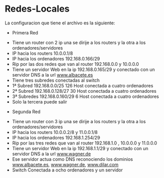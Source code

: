 # Redes-Locales
La configuracion que tiene el archivo es la siguiente:
- Primera Red
 * Tiene un router con 2 ip una se dirije a los routers y la otra a los ordenadores/servidores
 * IP hacia los routers 10.0.0.1/8
 * IP hacia los ordenadores 192.168.0.166/29
 * Rip por las dos redes que van al router 192.168.0.0 y 10.0.0.0
 * Tiene un servidor Web en la ip 192.168.0.165/29 y conectado con un servidor DNS a la url www.albacete.es
 * Tiene tres subredes conectadas al switch
 * 1ª Subred 192.168.0.0/25 126 Host conectada a cuatro ordenadores
 * 2ª Subred 192.168.0.128/27 30 Host conectada a cuatro ordenadores
 * 3ª Subredes 192.168.0.160/29 6 Host conectada a cuatro ordenadores
 * Solo la tercera puede salir

- Segunda Red
 * Tiene un router con 3 ip una se dirije a los routers y la otra a los ordenadores/servidores
 * IP hacia los routers 10.0.0.2/8 y 11.0.0.1/8
 * IP hacia los ordenadores 192.168.1.254/29
 * Rip por las tres redes que van al router 192.168.1.0 , 10.0.0.0 y 11.0.0.0
 * Tiene un servidor Web en la ip 192.168.1.1/29 y conectado con un servidor DNS a la url www.wagner.de
 * Ese servidor actua como DNS reconociendo los dominios www.albacete.es, www.wagner.de, www.dilar.com
 * Switch Conectada a ocho ordenadores y un servidor
